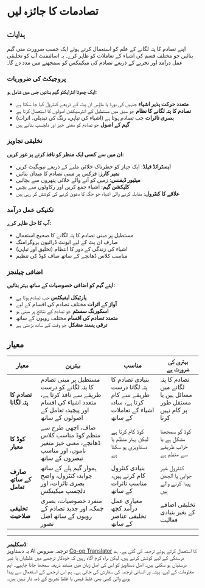<!--
CO_OP_TRANSLATOR_METADATA:
{
  "original_hash": "124efddbb65166cddb38075ad6dae324",
  "translation_date": "2025-10-22T15:11:17+00:00",
  "source_file": "6-space-game/4-collision-detection/assignment.md",
  "language_code": "ur"
}
-->
# تصادمات کا جائزہ لیں

## ہدایات

اپنے تصادم کا پتہ لگانے کے علم کو استعمال کرتے ہوئے ایک حسب ضرورت منی گیم بنائیں جو مختلف قسم کی اشیاء کے تعاملات کو ظاہر کرے۔ یہ اسائنمنٹ آپ کو تخلیقی عمل درآمد اور تجربے کے ذریعے تصادم کی میکینکس کو سمجھنے میں مدد دے گا۔

### پروجیکٹ کی ضروریات

**ایک چھوٹا انٹرایکٹو گیم بنائیں جس میں شامل ہو:**
- **متعدد حرکت پذیر اشیاء** جنہیں کی بورڈ یا ماؤس ان پٹ کے ذریعے کنٹرول کیا جا سکتا ہے
- **تصادم کا پتہ لگانے کا نظام** جو سبق میں مستطیل کے انٹرسیکشن اصولوں کا استعمال کرتا ہے
- **بصری تاثرات** جب تصادم ہوتا ہے (اشیاء کی تباہی، رنگ کی تبدیلی، اثرات)
- **گیم کے اصول** جو تصادم کو معنی خیز اور دلچسپ بناتے ہیں

### تخلیقی تجاویز

**ان میں سے کسی ایک منظر کو نافذ کرنے پر غور کریں:**
- **ایسٹرائڈ فیلڈ**: ایک جہاز کو خطرناک خلائی ملبے کے ذریعے نیویگیٹ کریں
- **بمپر کارز**: فزکس پر مبنی تصادم کا میدان بنائیں
- **میٹیور ڈیفنس**: زمین کو آنے والے خلائی پتھروں سے بچائیں
- **کلیکشن گیم**: اشیاء جمع کریں اور رکاوٹوں سے بچیں
- **علاقے کا کنٹرول**: مقابلہ کرنے والی اشیاء جو جگہ کا دعویٰ کرنے کی کوشش کر رہی ہیں

### تکنیکی عمل درآمد

**آپ کا حل ظاہر کرے:**
- مستطیل پر مبنی تصادم کا پتہ لگانے کا صحیح استعمال
- صارف ان پٹ کے لیے ایونٹ ڈرائیون پروگرامنگ
- اشیاء کی زندگی کے دور کا انتظام (تخلیق اور تباہی)
- مناسب کلاس ڈھانچے کے ساتھ صاف کوڈ کی تنظیم

### اضافی چیلنجز

**اپنے گیم کو اضافی خصوصیات کے ساتھ بہتر بنائیں:**
- **پارٹیکل ایفیکٹس** جب تصادم ہوتا ہے
- **آواز کے اثرات** مختلف تصادم کی اقسام کے لیے
- **اسکورنگ سسٹم** جو تصادم کے نتائج پر مبنی ہو
- **متعدد تصادم کی اقسام** مختلف رویوں کے ساتھ
- **ترقی پسند مشکل** جو وقت کے ساتھ بڑھتی ہے

## معیار

| معیار | بہترین | مناسب | بہتری کی ضرورت ہے |
|-------|--------|-------|--------------------|
| **تصادم کا پتہ لگانا** | مستطیل پر مبنی تصادم کا پتہ لگانے کو درست طریقے سے نافذ کرتا ہے، متعدد اشیاء کی اقسام اور پیچیدہ تعامل کے اصولوں کے ساتھ | بنیادی تصادم کا پتہ لگانا درست طریقے سے کام کرتا ہے، سادہ اشیاء کے تعاملات کے ساتھ | تصادم کا پتہ لگانے میں مسائل ہیں یا مستقل طور پر کام نہیں کرتا |
| **کوڈ کا معیار** | صاف، اچھی طرح سے منظم کوڈ مناسب کلاس ڈھانچے، معنی خیز متغیر ناموں، اور مناسب تبصروں کے ساتھ | کوڈ کام کرتا ہے لیکن بہتر منظم یا دستاویزی ہو سکتا ہے | کوڈ کو سمجھنا مشکل ہے یا خراب طریقے سے منظم ہے |
| **صارف کے ساتھ تعامل** | ہموار گیم پلے کے ساتھ جوابدہ کنٹرول، واضح بصری تاثرات، اور دلچسپ میکینکس | بنیادی کنٹرول کام کرتے ہیں، مناسب تاثرات کے ساتھ | کنٹرول غیر جوابی یا الجھن پیدا کرنے والے ہیں |
| **تخلیقی صلاحیت** | منفرد خصوصیات، بصری چمک، اور جدید تصادم کے رویوں کے ساتھ اصل تصور | معیاری عمل درآمد کچھ تخلیقی عناصر کے ساتھ | تخلیقی اضافے کے بغیر بنیادی فعالیت |

---

**ڈسکلیمر**:  
یہ دستاویز AI ترجمہ سروس [Co-op Translator](https://github.com/Azure/co-op-translator) کا استعمال کرتے ہوئے ترجمہ کی گئی ہے۔ ہم درستگی کے لیے کوشش کرتے ہیں، لیکن براہ کرم آگاہ رہیں کہ خودکار ترجمے میں غلطیاں یا غیر درستیاں ہو سکتی ہیں۔ اصل دستاویز کو اس کی اصل زبان میں مستند ذریعہ سمجھا جانا چاہیے۔ اہم معلومات کے لیے، پیشہ ور انسانی ترجمہ کی سفارش کی جاتی ہے۔ ہم اس ترجمے کے استعمال سے پیدا ہونے والی کسی بھی غلط فہمی یا غلط تشریح کے ذمہ دار نہیں ہیں۔